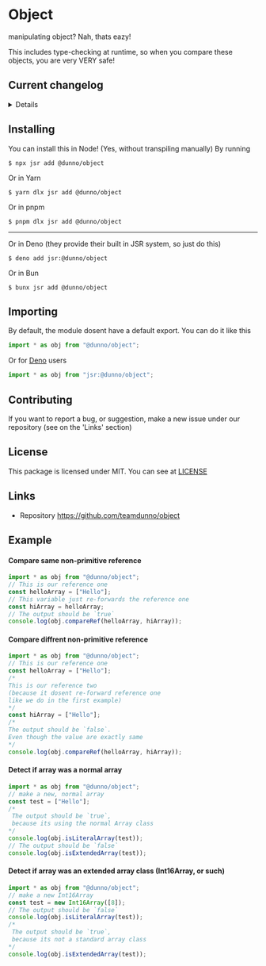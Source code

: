 # Object

manipulating object? Nah, thats eazy!

This includes type-checking at runtime, so when you compare these objects, you are very VERY safe!

## Current changelog
<details>

- Bugfix for `isEmpty` functions
- Added support for `null` as a placeholder to `undefined` (only `track()` dosent support it)
- `realTypeof` was added to fix those annoying `typeof` limitation! So, instead of
  - Array
    - on normal `typeof`: `"object"`
    - on `realTypeof`: `"array"`
  - null
    - on normal `typeof`: `"object"`
    - on `realTypeof`: `"null"`
  - Class
    - on normal `typeof`: `"function"`
    - on `realTypeof`: `"class"`
- Trackers (`track()` and `Track` object) has been added to listen object changes
- Detect empty objects (for `string`, `object`, and `array`) 
</details>

## Installing

You can install this in Node! (Yes, without transpiling manually) By running

```shell
$ npx jsr add @dunno/object
```

Or in Yarn

```shell
$ yarn dlx jsr add @dunno/object
```

Or in pnpm

```shell
$ pnpm dlx jsr add @dunno/object
```

---

Or in Deno (they provide their built in JSR system, so just do this)

```shell
$ deno add jsr:@dunno/object
```

Or in Bun

```shell
$ bunx jsr add @dunno/object
```

## Importing

By default, the module dosent have a default export. You can do it like this

```js
import * as obj from "@dunno/object";
```

Or for [Deno](https://deno.com) users

```js
import * as obj from "jsr:@dunno/object";
```

## Contributing

If you want to report a bug, or suggestion, make a new issue under our
repository (see on the 'Links' section)

## License

This package is licensed under MIT. You can see at [LICENSE](./LICENSE)

## Links

- Repository https://github.com/teamdunno/object

## Example

#### Compare same non-primitive reference

```js
import * as obj from "@dunno/object";
// This is our reference one
const helloArray = ["Hello"];
// This variable just re-forwards the reference one
const hiArray = helloArray;
// The output should be `true`
console.log(obj.compareRef(helloArray, hiArray));
```

#### Compare diffrent non-primitive reference

```js
import * as obj from "@dunno/object";
// This is our reference one
const helloArray = ["Hello"];
/*
This is our reference two
(because it dosent re-forward reference one
like we do in the first example)
*/
const hiArray = ["Hello"];
/*
The output should be `false`.
Even though the value are exactly same
*/
console.log(obj.compareRef(helloArray, hiArray));
```

#### Detect if array was a normal array

```js
import * as obj from "@dunno/object";
// make a new, normal array
const test = ["Hello"];
/*
 The output should be `true`,
 because its using the normal Array class
*/
console.log(obj.isLiteralArray(test));
// The output should be `false`
console.log(obj.isExtendedArray(test));
```

#### Detect if array was an extended array class (Int16Array, or such)

```js
import * as obj from "@dunno/object";
// make a new Int16Array
const test = new Int16Array([8]);
// The output should be `false`
console.log(obj.isLiteralArray(test));
/*
 The output should be `true`,
 because its not a standard array class
*/
console.log(obj.isExtendedArray(test));
```
